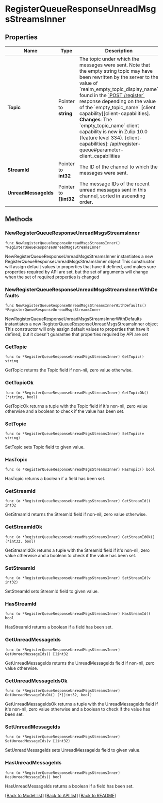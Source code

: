 # RegisterQueueResponseUnreadMsgsStreamsInner

## Properties

Name | Type | Description | Notes
------------ | ------------- | ------------- | -------------
**Topic** | Pointer to **string** | The topic under which the messages were sent.  Note that the empty string topic may have been rewritten by the server to the value of &#x60;realm_empty_topic_display_name&#x60; found in the [&#x60;POST /register&#x60;](/api/register-queue) response depending on the value of the &#x60;empty_topic_name&#x60; [client capability][client-capabilities].  **Changes**: The &#x60;empty_topic_name&#x60; client capability is new in Zulip 10.0 (feature level 334).  [client-capabilities]: /api/register-queue#parameter-client_capabilities  | [optional] 
**StreamId** | Pointer to **int32** | The ID of the channel to which the messages were sent.  | [optional] 
**UnreadMessageIds** | Pointer to **[]int32** | The message IDs of the recent unread messages sent in this channel, sorted in ascending order.  | [optional] 

## Methods

### NewRegisterQueueResponseUnreadMsgsStreamsInner

`func NewRegisterQueueResponseUnreadMsgsStreamsInner() *RegisterQueueResponseUnreadMsgsStreamsInner`

NewRegisterQueueResponseUnreadMsgsStreamsInner instantiates a new RegisterQueueResponseUnreadMsgsStreamsInner object
This constructor will assign default values to properties that have it defined,
and makes sure properties required by API are set, but the set of arguments
will change when the set of required properties is changed

### NewRegisterQueueResponseUnreadMsgsStreamsInnerWithDefaults

`func NewRegisterQueueResponseUnreadMsgsStreamsInnerWithDefaults() *RegisterQueueResponseUnreadMsgsStreamsInner`

NewRegisterQueueResponseUnreadMsgsStreamsInnerWithDefaults instantiates a new RegisterQueueResponseUnreadMsgsStreamsInner object
This constructor will only assign default values to properties that have it defined,
but it doesn't guarantee that properties required by API are set

### GetTopic

`func (o *RegisterQueueResponseUnreadMsgsStreamsInner) GetTopic() string`

GetTopic returns the Topic field if non-nil, zero value otherwise.

### GetTopicOk

`func (o *RegisterQueueResponseUnreadMsgsStreamsInner) GetTopicOk() (*string, bool)`

GetTopicOk returns a tuple with the Topic field if it's non-nil, zero value otherwise
and a boolean to check if the value has been set.

### SetTopic

`func (o *RegisterQueueResponseUnreadMsgsStreamsInner) SetTopic(v string)`

SetTopic sets Topic field to given value.

### HasTopic

`func (o *RegisterQueueResponseUnreadMsgsStreamsInner) HasTopic() bool`

HasTopic returns a boolean if a field has been set.

### GetStreamId

`func (o *RegisterQueueResponseUnreadMsgsStreamsInner) GetStreamId() int32`

GetStreamId returns the StreamId field if non-nil, zero value otherwise.

### GetStreamIdOk

`func (o *RegisterQueueResponseUnreadMsgsStreamsInner) GetStreamIdOk() (*int32, bool)`

GetStreamIdOk returns a tuple with the StreamId field if it's non-nil, zero value otherwise
and a boolean to check if the value has been set.

### SetStreamId

`func (o *RegisterQueueResponseUnreadMsgsStreamsInner) SetStreamId(v int32)`

SetStreamId sets StreamId field to given value.

### HasStreamId

`func (o *RegisterQueueResponseUnreadMsgsStreamsInner) HasStreamId() bool`

HasStreamId returns a boolean if a field has been set.

### GetUnreadMessageIds

`func (o *RegisterQueueResponseUnreadMsgsStreamsInner) GetUnreadMessageIds() []int32`

GetUnreadMessageIds returns the UnreadMessageIds field if non-nil, zero value otherwise.

### GetUnreadMessageIdsOk

`func (o *RegisterQueueResponseUnreadMsgsStreamsInner) GetUnreadMessageIdsOk() (*[]int32, bool)`

GetUnreadMessageIdsOk returns a tuple with the UnreadMessageIds field if it's non-nil, zero value otherwise
and a boolean to check if the value has been set.

### SetUnreadMessageIds

`func (o *RegisterQueueResponseUnreadMsgsStreamsInner) SetUnreadMessageIds(v []int32)`

SetUnreadMessageIds sets UnreadMessageIds field to given value.

### HasUnreadMessageIds

`func (o *RegisterQueueResponseUnreadMsgsStreamsInner) HasUnreadMessageIds() bool`

HasUnreadMessageIds returns a boolean if a field has been set.


[[Back to Model list]](../README.md#documentation-for-models) [[Back to API list]](../README.md#documentation-for-api-endpoints) [[Back to README]](../README.md)


